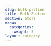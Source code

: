 ```yaml
---
slug: bulk-protien
title: Bulk-Protien
section: Store
menus:
  categories:
    weight: 5
layout: category
---
```

